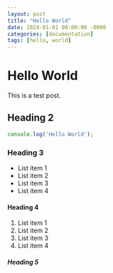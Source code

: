 ```yaml
---
layout: post
title: "Hello World"
date: 2024-01-01 00:00:00 -0000
categories: [documentation]
tags: [hello, world]
---
```


# Hello World

This is a test post. 

## Heading 2

```javascript
console.log('Hello World');
```

### Heading 3

- List item 1
- List item 2
- List item 3
- List item 4

#### Heading 4

1. List item 1
2. List item 2
3. List item 3
4. List item 4

##### Heading 5